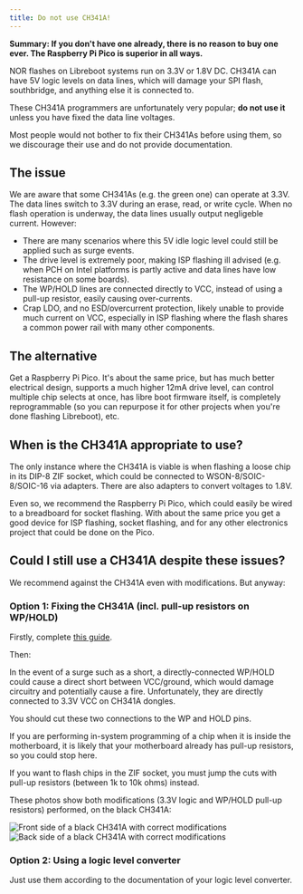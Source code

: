 ```yaml
---
title: Do not use CH341A!
---
```


**Summary: If you don't have one already, there is no reason to buy one ever.
The Raspberry Pi Pico is superior in all ways.**

NOR flashes on Libreboot systems run on 3.3V or 1.8V DC. CH341A can have 5V
logic levels on data lines, which will damage your SPI flash, southbridge, and
anything else it is connected to.

These CH341A programmers are unfortunately very popular; **do not use it**
unless you have fixed the data line voltages.

Most people would not bother to fix their CH341As before using them, so we
discourage their use and do not provide documentation.

## The issue

We are aware that some CH341As (e.g. the green one) can operate at 3.3V. The
data lines switch to 3.3V during an erase, read, or write cycle. When no flash
operation is underway, the data lines usually output negligeble current.
However:

* There are many scenarios where this 5V idle logic level could still be
  applied such as surge events.
* The drive level is extremely poor, making ISP flashing ill advised (e.g. when
  PCH on Intel platforms is partly active and data lines have low resistance on
  some boards).
* The WP/HOLD lines are connected directly to VCC, instead of using a pull-up
  resistor, easily causing over-currents.
* Crap LDO, and no ESD/overcurrent protection, likely unable to provide much
  current on VCC, especially in ISP flashing where the flash shares a common
  power rail with many other components.

## The alternative

Get a Raspberry Pi Pico. It's about the same price, but has much better
electrical design, supports a much higher 12mA drive level, can control
multiple chip selects at once, has libre boot firmware itself, is completely
reprogrammable (so you can repurpose it for other projects when you're done
flashing Libreboot), etc.

## When is the CH341A appropriate to use?

The only instance where the CH341A is viable is when flashing a loose chip in
its DIP-8 ZIF socket, which could be connected to WSON-8/SOIC-8/SOIC-16 via
adapters. There are also adapters to convert voltages to 1.8V.

Even so, we recommend the Raspberry Pi Pico, which could easily be wired to
a breadboard for socket flashing. With about the same price you get a good
device for ISP flashing, socket flashing, and for any other electronics project
that could be done on the Pico.

## Could I still use a CH341A despite these issues?

We recommend against the CH341A even with modifications. But anyway:

### Option 1: Fixing the CH341A (incl. pull-up resistors on WP/HOLD)

Firstly, complete
[this guide](https://www.eevblog.com/forum/repair/ch341a-serial-memory-programmer-power-supply-fix/).

Then:

In the event of a surge such as a short, a directly-connected WP/HOLD could
cause a direct short between VCC/ground, which would damage circuitry and
potentially cause a fire. Unfortunately, they are directly connected to 3.3V
VCC on CH341A dongles.

You should cut these two connections to the WP and HOLD pins.

If you are performing in-system programming of a chip when it is inside the
motherboard, it is likely that your motherboard already has pull-up resistors,
so you could stop here.

If you want to flash chips in the ZIF socket, you must jump the cuts with
pull-up resistors (between 1k to 10k ohms) instead.


These photos show both modifications (3.3V logic and WP/HOLD pull-up resistors)
performed, on the black CH341A:

![Front side of a black CH341A with correct modifications](https://av.libreboot.org/ch341a/0000_th.jpg)
![Back side of a black CH341A with correct modifications](https://av.libreboot.org/ch341a/0001_th.jpg)



<!-- TODO:
If pull-up resistors exist both on e.g. the laptop
motherboard and on the CH341A, it just means the equivalent series resistance
will be of the two resistors (on each line) in parallel. If we assume that
a laptop is likely to have a resistor size of ~3.3k for pull-ups, then a value
of ~5.6k ohms on the CH341A side seems reasonable.
-->

### Option 2: Using a logic level converter

Just use them according to the documentation of your logic level converter.

<!-- TODO -->
